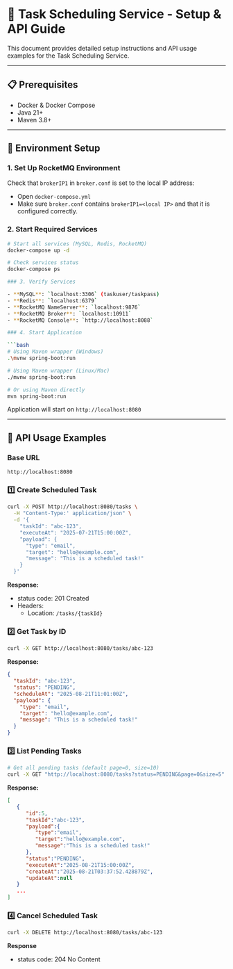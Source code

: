 # 🚀 Task Scheduling Service - Setup & API Guide

This document provides detailed setup instructions and API usage examples for the Task Scheduling Service.

---

## 📋 Prerequisites

- Docker & Docker Compose
- Java 21+
- Maven 3.8+

---

## 🐳 Environment Setup

### 1. Set Up RocketMQ Environment

Check that `brokerIP1` in `broker.conf` is set to the local IP address:
   - Open `docker-compose.yml`
   - Make sure `broker.conf` contains `brokerIP1=<local IP>` and that it is configured correctly.

### 2. Start Required Services

```bash
# Start all services (MySQL, Redis, RocketMQ)
docker-compose up -d

# Check services status
docker-compose ps

### 3. Verify Services

- **MySQL**: `localhost:3306` (taskuser/taskpass)
- **Redis**: `localhost:6379`
- **RocketMQ NameServer**: `localhost:9876`
- **RocketMQ Broker**: `localhost:10911`
- **RocketMQ Console**: `http://localhost:8088`

### 4. Start Application

```bash
# Using Maven wrapper (Windows)
.\mvnw spring-boot:run

# Using Maven wrapper (Linux/Mac)
./mvnw spring-boot:run

# Or using Maven directly
mvn spring-boot:run
```

Application will start on `http://localhost:8080`

---


## 🔧 API Usage Examples

### Base URL
```
http://localhost:8080
```

### 1️⃣ Create Scheduled Task

```bash
curl -X POST http://localhost:8080/tasks \
  -H "Content-Type:' application/json" \
  -d '{
    "taskId": "abc-123",
    "executeAt": "2025-07-21T15:00:00Z",
    "payload": {
      "type": "email",
      "target": "hello@example.com",
      "message": "This is a scheduled task!"
    }
  }'
```

**Response:**

- status code: 201 Created
- Headers:
  - Location: `/tasks/{taskId}`

### 2️⃣ Get Task by ID

```bash
curl -X GET http://localhost:8080/tasks/abc-123
```

**Response:**
```json
{
  "taskId": "abc-123",
  "status": "PENDING",
  "scheduleAt": "2025-08-21T11:01:00Z",
  "payload": {
    "type": "email",
    "target": "hello@example.com",
    "message": "This is a scheduled task!"
  }
}
```

### 3️⃣ List Pending Tasks

```bash
# Get all pending tasks (default page=0, size=10)
curl -X GET "http://localhost:8080/tasks?status=PENDING&page=0&size=5"
```

**Response:**

```json
[
   {
      "id":5,
      "taskId":"abc-123",
      "payload":{
         "type":"email",
         "target":"hello@example.com",
         "message":"This is a scheduled task!"
      },
      "status":"PENDING",
      "executeAt":"2025-08-21T15:00:00Z",
      "createAt":"2025-08-21T03:37:52.428879Z",
      "updateAt":null
   }
   ...
]
```

### 4️⃣ Cancel Scheduled Task

```bash
curl -X DELETE http://localhost:8080/tasks/abc-123
```

**Response**

- status code: 204 No Content
